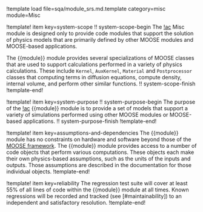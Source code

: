 !template load file=sqa/module_srs.md.template category=misc module=Misc

!template! item key=system-scope
!! system-scope-begin
The [!ac](MOOSE) Misc module is designed only to provide code modules that support the solution of physics models that are primarily defined by other MOOSE modules and MOOSE-based applications.

The {{module}} module provides several specializations of MOOSE classes that are used to support calculations performed in a variety of physics calculations. These include `Kernel`, `AuxKernel`, `Material` and `Postprocessor` classes that computing terms in diffusion equations, compute density, internal volume, and perform other similar functions.
!! system-scope-finish
!template-end!

!template! item key=system-purpose
!! system-purpose-begin
The purpose of the [!ac](MOOSE) {{module}} module is to provide a set of models that support a variety of simulations performed using other MOOSE modules or MOOSE-based applications.
!! system-purpose-finish
!template-end!

!template! item key=assumptions-and-dependencies
The {{module}} module has no constraints on hardware and software beyond those of the [MOOSE framework](framework_srs.md#assumptions-and-dependencies).
The {{module}} module provides access to a number of code objects that perform various computations. These objects each make their own physics-based assumptions, such as the units of the inputs and outputs. Those assumptions are described in the documentation for those individual objects.
!template-end!

!template! item key=reliability
The regression test suite will cover at least 55% of all lines of code within the {{module}}
module at all times. Known regressions will be recorded and tracked (see [#maintainability]) to an
independent and satisfactory resolution.
!template-end!
